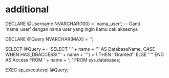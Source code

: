 # additional


DECLARE @Username NVARCHAR(100) = 'nama_user'; -- Ganti 'nama_user' dengan nama user yang ingin kamu cek aksesnya

DECLARE @Query NVARCHAR(MAX) = '';

SELECT @Query += 
    'SELECT ''' + name + ''' AS DatabaseName, 
            CASE WHEN HAS_DBACCESS(''' + name + ''') = 1 THEN ''Granted'' ELSE '''' END AS Access
    FROM ' + name + '; '
FROM sys.databases;

EXEC sp_executesql @Query;
